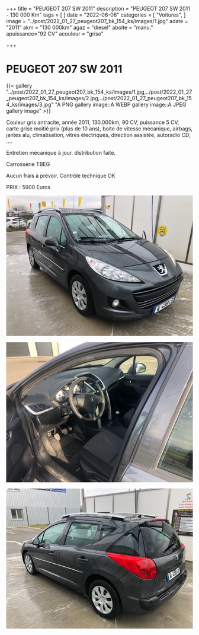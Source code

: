 +++
title = "PEUGEOT 207 SW 2011"
description = "PEUGEOT 207 SW 2011 - 130 000 Km"
tags = [
]
date = "2022-06-06"
categories = [
    "Voitures",
]
image = "../post/2022_01_27_peugeot207_bk_154_ks/images/1.jpg"
adate = "2011"
akm = "130 000km"
agaz = "diesel"
aboite = "manu."
apuissance="92 CV"
acouleur = "grise"

+++

# PEUGEOT 207 SW 2011

{{< gallery "../post/2022_01_27_peugeot207_bk_154_ks/images/1.jpg,../post/2022_01_27_peugeot207_bk_154_ks/images/2.jpg,../post/2022_01_27_peugeot207_bk_154_ks/images/3.jpg" "A PNG gallery image::A WEBP gallery image::A JPEG gallery image" >}}


Couleur gris antracite,  année 2011, 130.000km, 90 CV, puissance 5 CV, carte grise moitié prix (plus de 10 ans),
boite de vitesse mécanique, airbags, jantes alu, climatisation, vitres électriques, direction assistée,
autoradio CD, ….

Entretien mécanique à jour. distribution faite.


Carrosserie  TBEG

Aucun frais à prévoir. 
Contrôle technique OK 

PRIX : 5900 Euros

<!-- more -->


![](images/1.jpg)

![](images/2.jpg)

![](images/3.jpg)

